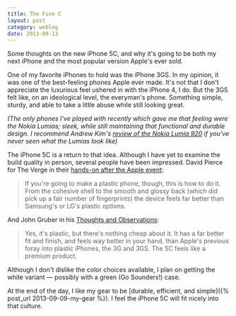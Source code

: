 ```yaml
---
title: The Five C
layout: post
category: weblog
date: 2013-09-13
---
```


Some thoughts on the new iPhone 5C, and why it's going to be both my next iPhone and the most popular version Apple's ever sold.

One of my favorite iPhones to hold was the iPhone 3GS. In my opinion, it was one of the best-feeling phones Apple ever made. It's not that I don't appreciate the luxurious feel ushered in with the iPhone 4, I do. But the 3GS felt like, on an ideological level, the everyman's phone. Something simple, sturdy, and able to take a little abuse while still looking great.

_(The only phones I've played with recently which gave me that feeling were the Nokia Lumias; sleek, while still maintaining that functional and durable design. I recommend Andrew Kim's [review of the Nokia Lumia 920](http://www.minimallyminimal.com/blog/nokia-lumia-920) if you've never seen what the Lumias look like)_

The iPhone 5C is a return to that idea. Although I have yet to examine the build quality in person, several people have been impressed. David Pierce for The Verge in their [hands-on after the Apple event](http://www.theverge.com/2013/9/10/4714074/apple-iphone-5c-hands-on-pictures-video):

> If you're going to make a plastic phone, though, this is how to do it. From the cohesive shell to the smooth and glossy back (which did pick up a fair number of fingerprints) the device feels far better than Samsung's or LG's plastic options.

And John Gruber in his [Thoughts and Observations](http://daringfireball.net/2013/09/iphone_5c_5c_event):

> Yes, it's plastic, but there's nothing cheap about it. It has a far better fit and finish, and feels way better in your hand, than Apple's previous foray into plastic iPhones, the 3G and 3GS. The 5C feels like a premium product.

Although I don't dislike the color choices available, I plan on getting the white variant &mdash; possibly with a green (Go Sounders!) case.

At the end of the day, I like my gear to be [durable, efficient, and simple]({% post_url 2013-09-09-my-gear %}). I feel the iPhone 5C will fit nicely into that culture.
